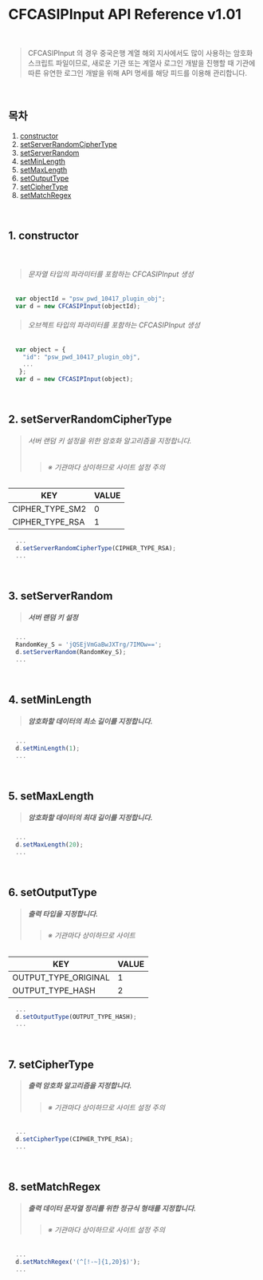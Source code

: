 <br/>

# CFCASIPInput API Reference v1.01

<br/>

> CFCASIPInput 의 경우 중국은행 계열 해외 지사에서도 많이 사용하는 암호화 스크립트 파일이므로,
> 새로운 기관 또는 계열사 로그인 개발을 진행할 때 기관에 따른 유연한 로그인 개발을 위해
> API 명세를 해당 피드를 이용해 관리합니다.

<br/>

## 목차

1. [constructor](#1-constructor)
2. [setServerRandomCipherType](#2-setserverrandomciphertype)
3. [setServerRandom](#3-setserverrandom)
4. [setMinLength](#4-setminlength)
5. [setMaxLength](#5-setmaxlength)
6. [setOutputType](#6-setoutputtype)
7. [setCipherType](#7-setciphertype)
8. [setMatchRegex](#8-setmatchregex)


<br/>

## 1. constructor

<br/>

>###### 문자열 타입의 파라미터를 포함하는 CFCASIPInput 생성
```javascript  
  var objectId = "psw_pwd_10417_plugin_obj";
  var d = new CFCASIPInput(objectId);
```
 
>###### 오브젝트 타입의 파라미터를 포함하는 CFCASIPInput 생성
```javascript
  var object = {
    "id": "psw_pwd_10417_plugin_obj",
    ...
   };
  var d = new CFCASIPInput(object);
```
<br/>

## 2. setServerRandomCipherType

> ###### 서버 랜덤 키 설정을 위한 암호화 알고리즘을 지정합니다.
> > ###### ※ 기관마다 상이하므로 사이트 설정 주의
KEY|VALUE
---|---
CIPHER_TYPE_SM2|0
CIPHER_TYPE_RSA|1

```javascript
  ...
  d.setServerRandomCipherType(CIPHER_TYPE_RSA);
  ...
```

<br/>

## 3. setServerRandom

> ##### 서버 랜덤 키 설정

```javascript
  ...
  RandomKey_S = 'jQSEjVmGaBwJXTrg/7IMOw==';
  d.setServerRandom(RandomKey_S);
  ...
```

<br/>

## 4. setMinLength

> ##### 암호화할 데이터의 최소 길이를 지정합니다.

```javascript
  ...
  d.setMinLength(1);
  ...
```

<br/>

## 5. setMaxLength

> ##### 암호화할 데이터의 최대 길이를 지정합니다.

```javascript
  ...
  d.setMaxLength(20);
  ...
```

<br/>

## 6. setOutputType

> ##### 출력 타입을 지정합니다.
> > ###### ※ 기관마다 상이하므로 사이트 

KEY|VALUE
---|---
OUTPUT_TYPE_ORIGINAL|1
OUTPUT_TYPE_HASH|2

```javascript
  ...
  d.setOutputType(OUTPUT_TYPE_HASH);
  ...
```

<br/>

## 7. setCipherType

> ##### 출력 암호화 알고리즘을 지정합니다.
> > ###### ※ 기관마다 상이하므로 사이트 설정 주의 

```javascript
  ...
  d.setCipherType(CIPHER_TYPE_RSA);
  ...
```


<br/>

## 8. setMatchRegex

> ##### 출력 데이터 문자열 정리를 위한 정규식 형태를 지정합니다.
> > ###### ※ 기관마다 상이하므로 사이트 설정 주의

```javascript
  ...
  d.setMatchRegex('(^[!-~]{1,20}$)');
  ...
```
